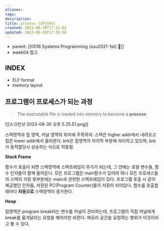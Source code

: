 ```yaml
---
aliases: 
tags: 
description:
title: process {SP}{04}
created: 2023-08-30T17:22:02
updated: 2023-08-30T17:35:58
---
```

- parent: [[0016 Systems Programming {ssu2021-1st} 🐼]]
- week04 참고

## INDEX

- ELF format
- memory layout

## 프로그램이 프로세스가 되는 과정 

> The executable file is loaded into memory to become a **process**

![[스크린샷 2023-08-30 오후 5.25.51.png]]  

스택영역과 힙 영역, 커널 영역의 위치에 주목하자. 스택은 higher addr에서 내려오고 힙은 lower addr에서 올라온다. brk은 힙영역의 마지막 부분에 자리하고 있으며, brk가 동적할당시 상승하는 식으로 작동함.

**Stack Frame**

함수가 호출이 되면 스택영역에 스택프레임이 추가가 되는데, 그 안에는 로컬 변수들, 함수 인자들이 함께 들어온다. 모든 프로그램은 main함수가 있어야 하니 모든 프로세스들의 스택의 가장 윗부분에는 main과 관련한 스택프레임이 있다. 프로그램 호출 시 같이 제공했던 인자들, 저장된 PC(Program Counter)들이 저장이 되어있다. 함수를 호출할 때마다 **자동으로** 스택영역이 증가한다.

**Heap**

힙영역은 program break라는 변수를 커널이 관리하는데, 프로그램이 직접 커널에게 break를 옮겨달라는 요청을 해야지만 바뀐다. 메모리 공간을 요청하는 행위가 이것이라고 볼 수 있다.
